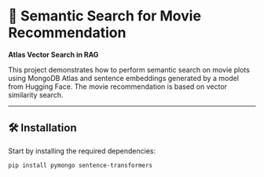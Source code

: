 # 🎥 Semantic Search for Movie Recommendation  
**Atlas Vector Search in RAG**

This project demonstrates how to perform semantic search on movie plots using MongoDB Atlas and sentence embeddings generated by a model from Hugging Face. The movie recommendation is based on vector similarity search.

---

## 🛠️ Installation  

Start by installing the required dependencies:

```bash
pip install pymongo sentence-transformers
